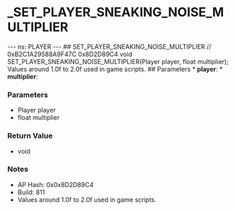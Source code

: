 # _SET_PLAYER_SNEAKING_NOISE_MULTIPLIER

--- ns: PLAYER --- ## SET_PLAYER_SNEAKING_NOISE_MULTIPLIER  // 0xB2C1A29588A9F47C 0x8D2D89C4 void SET_PLAYER_SNEAKING_NOISE_MULTIPLIER(Player player, float multiplier);  Values around 1.0f to 2.0f used in game scripts.  ## Parameters * **player**: * **multiplier**:

### Parameters
* Player player
* float multiplier

### Return Value
* void

### Notes
* AP Hash: 0x0x8D2D89C4
* Build: 811
* Values around 1.0f to 2.0f used in game scripts.


